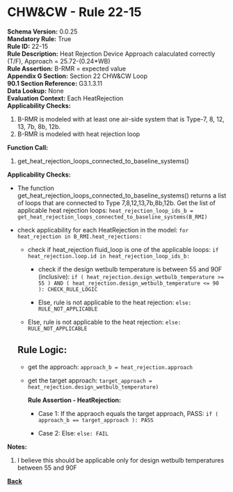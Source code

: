 
# CHW&CW - Rule 22-15  

**Schema Version:** 0.0.25    
**Mandatory Rule:** True  
**Rule ID:** 22-15  
**Rule Description:** Heat Rejection Device Approach calaculated correctly (T/F), Approach = 25.72-(0.24*WB)  
**Rule Assertion:** B-RMR = expected value  
**Appendix G Section:** Section 22 CHW&CW Loop  
**90.1 Section Reference:** G3.1.3.11  
**Data Lookup:** None  
**Evaluation Context:** Each HeatRejection  
**Applicability Checks:**  

1. B-RMR is modeled with at least one air-side system that is Type-7, 8, 12, 13, 7b, 8b, 12b.
2. B-RMR is modeled with heat rejection loop

**Function Call:**  

1. get_heat_rejection_loops_connected_to_baseline_systems()

**Applicability Checks:**  

- The function get_heat_rejection_loops_connected_to_baseline_systems() returns a list of loops that are connected to Type 7,8,12,13,7b,8b,12b.  Get the list of applicable heat rejection loops: `heat_rejection_loop_ids_b = get_heat_rejection_loops_connected_to_baseline_systems(B_RMI)`

- check applicability for each HeatRejection in the model: `for heat_rejection in B_RMI.heat_rejections:`

  - check if heat_rejection fluid_loop is one of the applicable loops: `if heat_rejection.loop.id in heat_rejection_loop_ids_b:`
  
    - check if the design wetbulb temperature is between 55 and 90F (inclusive): `if ( heat_rejection.design_wetbulb_temperature >= 55 ) AND ( heat_rejection.design_wetbulb_temperature <= 90 ): CHECK_RULE_LOGIC`

    - Else, rule is not applicable to the heat rejection: `else: RULE_NOT_APPLICABLE`

  - Else, rule is not applicable to the heat rejection: `else: RULE_NOT_APPLICABLE`

  ## Rule Logic:  

  - get the approach: `approach_b = heat_rejection.approach`
  - get the target approach: `target_approach = heat_rejection.design_wetbulb_temperature)`

    **Rule Assertion - HeatRejection:**

    - Case 1: If the appraoch equals the target approach, PASS: `if ( approach_b == target_approach ): PASS`

    - Case 2: Else: `else: FAIL`


**Notes:**

1.  I believe this should be applicable only for design wetbulb temperatures between 55 and 90F

**[Back](../_toc.md)**
